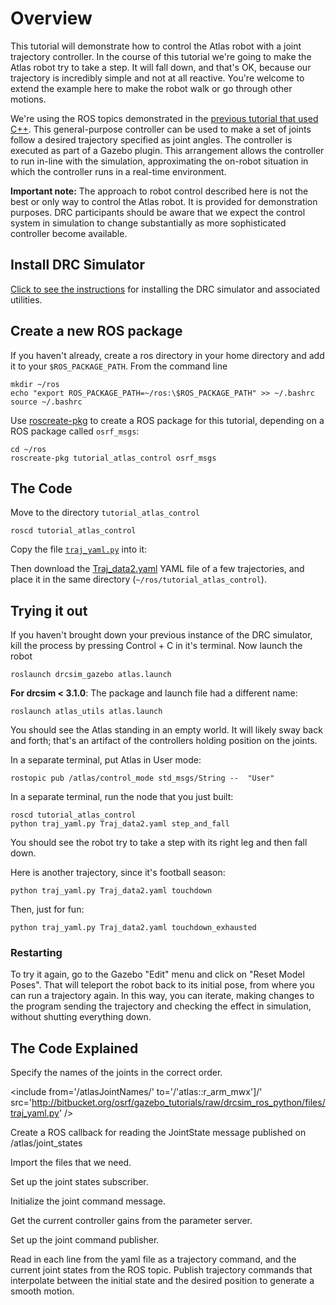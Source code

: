 # Overview

This tutorial will demonstrate how to control the Atlas robot with a joint trajectory controller.  In the course of this tutorial we're going to make the Atlas robot try to take a step.  It will fall down, and that's OK, because our trajectory is incredibly simple and not at all reactive.  You're welcome to extend the example here to make the robot walk or go through other motions.

We're using the ROS topics demonstrated in the [previous tutorial that used C++](http://gazebosim.org/tutorials/?tut=drcsim_ros_cmds).  This general-purpose controller can be used to make a set of joints follow a desired trajectory specified as joint angles.  The controller is executed as part of a Gazebo plugin.  This arrangement allows the controller to run in-line with the simulation, approximating the on-robot situation in which the controller runs in a real-time environment.

**Important note:** The approach to robot control described here is not the best or only way to control the Atlas robot. It is provided for demonstration purposes. DRC participants should be aware that we expect the control system in simulation to change substantially as more sophisticated controller become available.

## Install DRC Simulator

[Click to see the instructions](http://gazebosim.org/tutorials/?tut=drcsim_install) for installing the DRC simulator and associated utilities.

## Create a new ROS package

If you haven't already, create a ros directory in your home directory and add it to your `$ROS_PACKAGE_PATH`. From the command line

    mkdir ~/ros
    echo "export ROS_PACKAGE_PATH=~/ros:\$ROS_PACKAGE_PATH" >> ~/.bashrc
    source ~/.bashrc

Use [roscreate-pkg](http://ros.org/wiki/roscreate) to create a ROS package for this tutorial, depending on a ROS package called `osrf_msgs`:

    cd ~/ros
    roscreate-pkg tutorial_atlas_control osrf_msgs

## The Code

Move to the directory `tutorial_atlas_control`

    roscd tutorial_atlas_control

Copy the file [`traj_yaml.py`](http://bitbucket.org/osrf/gazebo_tutorials/raw/default/drcsim_ros_python/files/traj_yaml.py) into it:

<include from='/#include/' src='http://bitbucket.org/osrf/gazebo_tutorials/raw/drcsim_ros_python/files/traj_yaml.py' />

Then download the [Traj_data2.yaml](http://bitbucket.org/osrf/gazebo_tutorials/raw/default/drcsim_ros_python/files/Traj_data2.yaml) YAML file of a few trajectories, and place it in the same directory (`~/ros/tutorial_atlas_control`).

## Trying it out

If you haven't brought down your previous instance of the DRC simulator, kill the process by pressing Control + C in it's terminal. Now launch the robot

    roslaunch drcsim_gazebo atlas.launch

**For drcsim < 3.1.0**: The package and launch file had a different name:

    roslaunch atlas_utils atlas.launch

You should see the Atlas standing in an empty world.  It will likely sway back and forth; that's an artifact of the controllers holding position on the joints.

In a separate terminal, put Atlas in User mode:

    rostopic pub /atlas/control_mode std_msgs/String --  "User"

In a separate terminal, run the node that you just built:

    roscd tutorial_atlas_control
    python traj_yaml.py Traj_data2.yaml step_and_fall

You should see the robot try to take a step with its right leg and then fall down.

Here is another trajectory, since it's football season:

    python traj_yaml.py Traj_data2.yaml touchdown

Then, just for fun:

    python traj_yaml.py Traj_data2.yaml touchdown_exhausted

### Restarting

To try it again, go to the Gazebo "Edit" menu and click on "Reset Model Poses".  That will teleport the robot back to its initial pose, from where you can run a trajectory again.  In this way, you can iterate, making changes to the program sending the trajectory and checking the effect in simulation, without shutting everything down.

## The Code Explained

<include to='/import ceil/' src='http://bitbucket.org/osrf/gazebo_tutorials/raw/drcsim_ros_python/files/traj_yaml.py' />

Specify the names of the joints in the correct order.

<include from='/atlasJointNames/' to='/'atlas::r_arm_mwx'\]/' src='http://bitbucket.org/osrf/gazebo_tutorials/raw/drcsim_ros_python/files/traj_yaml.py' />

Create a ROS callback for reading the JointState message published on /atlas/joint_states

<include from='/currentJointState/' to='/currentJointState = msg/' src='http://bitbucket.org/osrf/gazebo_tutorials/raw/drcsim_ros_python/files/traj_yaml.py' />

Import the files that we need.

<include from='/if __name/' to='/traj_name\]\)/' src='http://bitbucket.org/osrf/gazebo_tutorials/raw/drcsim_ros_python/files/traj_yaml.py' />

Set up the joint states subscriber.

<include from='/  # Setup subscriber/' to='/, jointStatesCallback\)/' src='http://bitbucket.org/osrf/gazebo_tutorials/raw/drcsim_ros_python/files/traj_yaml.py' />

Initialize the joint command message.

<include from='/  # initialize JointCommands/' to='/command.i_effort_max = zeros\(n\)/' src='http://bitbucket.org/osrf/gazebo_tutorials/raw/drcsim_ros_python/files/traj_yaml.py' />

Get the current controller gains from the parameter server.

<include from='/  # now get gains/' to='/-command.i_effort_max\[i\]/' src='http://bitbucket.org/osrf/gazebo_tutorials/raw/drcsim_ros_python/files/traj_yaml.py' />

Set up the joint command publisher.

<include from='/  # set up the publisher/' to='/, JointCommands\)/' src='http://bitbucket.org/osrf/gazebo_tutorials/raw/drcsim_ros_python/files/traj_yaml.py' />

Read in each line from the yaml file as a trajectory command, and the current joint states from the ROS topic. Publish trajectory commands that interpolate between the initial state and the desired position to generate a smooth motion.

<include from='/  # for each trajectory/' to='/dt \/ float\(n\)\)/' src='http://bitbucket.org/osrf/gazebo_tutorials/raw/drcsim_ros_python/files/traj_yaml.py' />
